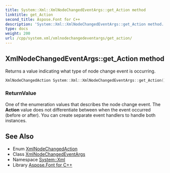 ```yaml
---
title: System::Xml::XmlNodeChangedEventArgs::get_Action method
linktitle: get_Action
second_title: Aspose.Font for C++
description: 'System::Xml::XmlNodeChangedEventArgs::get_Action method. Returns a value indicating what type of node change event is occurring in C++.'
type: docs
weight: 200
url: /cpp/system.xml/xmlnodechangedeventargs/get_action/
---
```

## XmlNodeChangedEventArgs::get_Action method


Returns a value indicating what type of node change event is occurring.

```cpp
XmlNodeChangedAction System::Xml::XmlNodeChangedEventArgs::get_Action()
```


### ReturnValue

One of the enumeration values that describes the node change event. The **Action** value does not differentiate between when the event occurred (before or after). You can create separate event handlers to handle both instances.

## See Also

* Enum [XmlNodeChangedAction](../../xmlnodechangedaction/)
* Class [XmlNodeChangedEventArgs](../)
* Namespace [System::Xml](../../)
* Library [Aspose.Font for C++](../../../)
